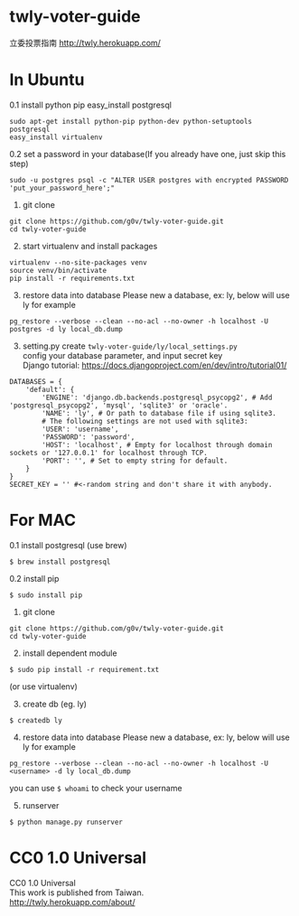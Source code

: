 twly-voter-guide
================

立委投票指南 http://twly.herokuapp.com/     

In Ubuntu
=================
0.1 install python pip easy_install postgresql         
```
sudo apt-get install python-pip python-dev python-setuptools postgresql     
easy_install virtualenv
```
0.2 set a password in your database(If you already have one, just skip this step) 
```
sudo -u postgres psql -c "ALTER USER postgres with encrypted PASSWORD 'put_your_password_here';"
```

1. git clone
```
git clone https://github.com/g0v/twly-voter-guide.git       
cd twly-voter-guide
```

2. start virtualenv and install packages
```
virtualenv --no-site-packages venv      
source venv/bin/activate        
pip install -r requirements.txt     
```

3. restore data into database
Please new a database, ex: ly, below will use ly for example
```
pg_restore --verbose --clean --no-acl --no-owner -h localhost -U postgres -d ly local_db.dump
```

3. setting.py
create `twly-voter-guide/ly/local_settings.py`      
config your database parameter, and input secret key        
Django tutorial: https://docs.djangoproject.com/en/dev/intro/tutorial01/					

```
DATABASES = {
    'default': {
        'ENGINE': 'django.db.backends.postgresql_psycopg2', # Add 'postgresql_psycopg2', 'mysql', 'sqlite3' or 'oracle'.
        'NAME': 'ly', # Or path to database file if using sqlite3.
        # The following settings are not used with sqlite3:
        'USER': 'username',
        'PASSWORD': 'password',
        'HOST': 'localhost', # Empty for localhost through domain sockets or '127.0.0.1' for localhost through TCP.
        'PORT': '', # Set to empty string for default.
    }
}
SECRET_KEY = '' #<-random string and don't share it with anybody.
```

For MAC
=================
0.1 install postgresql (use brew)
```
$ brew install postgresql
```
0.2 install pip
```
$ sudo install pip 
```


1. git clone
```
git clone https://github.com/g0v/twly-voter-guide.git       
cd twly-voter-guide
```
2. install dependent module
```
$ sudo pip install -r requirement.txt
```
(or use virtualenv)

3. create db (eg. ly)
```
$ createdb ly
```

4. restore data into database
Please new a database, ex: ly, below will use ly for example
```
pg_restore --verbose --clean --no-acl --no-owner -h localhost -U <username> -d ly local_db.dump
```
you can use `$ whoami` to check your username

5. runserver
```
$ python manage.py runserver
```

CC0 1.0 Universal
=================
CC0 1.0 Universal       
This work is published from Taiwan.     
http://twly.herokuapp.com/about/
